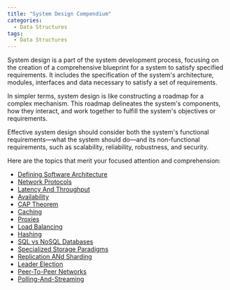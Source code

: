 ```yaml
---
title: "System Design Compendium"
categories:
  - Data Structures
tags:
  - Data Structures
---
```


System design is a part of the system development process, focusing on the creation of a comprehensive blueprint for a system to satisfy specified requirements. It includes the specification of the system's architecture, modules, interfaces and data necessary to satisfy a set of requirements.

In simpler terms, system design is like constructing a roadmap for a complex mechanism. This roadmap delineates the system's components, how they interact, and work together to fulfill the system's objectives or requirements.

Effective system design should consider both the system's functional requirements—what the system should do—and its non-functional requirements, such as scalability, reliability, robustness, and security.

Here are the topics that merit your focused attention and comprehension:

* [Defining Software Architecture](https://matthewonsoftware.com/system%20design/defining-software-architecture/)
* [Network Protocols](https://matthewonsoftware.com/system%20design/network-protocols/)
* [Latency And Throughput](https://matthewonsoftware.com/system%20design/latency-and-throughput/)
* [Availability](https://matthewonsoftware.com/system%20design/availability/)
* [CAP Theorem](https://matthewonsoftware.com/system%20design/cap-theorem/)
* [Caching](https://matthewonsoftware.com/system%20design/caching/)
* [Proxies](https://matthewonsoftware.com/system%20design/proxies/)
* [Load Balancing](https://matthewonsoftware.com/system%20design/load-balancers/)
* [Hashing](https://matthewonsoftware.com/system%20design/hashing/)
* [SQL vs NoSQL Databases](https://matthewonsoftware.com/system%20design/sql-vs-no-sql-databases/)
* [Specialized Storage Paradigms](https://matthewonsoftware.com/system%20design/specialized-storage-paradigms/)
* [Replication ANd Sharding](https://matthewonsoftware.com/system%20design/replication-and-sharding/)
* [Leader Election](https://matthewonsoftware.com/system%20design/leader-election/)
* [Peer-To-Peer Networks](https://matthewonsoftware.com/system%20design/peer-to-peer-networks/)
* [Polling-And-Streaming](https://matthewonsoftware.com/system%20design/polling-and-streaming/)

